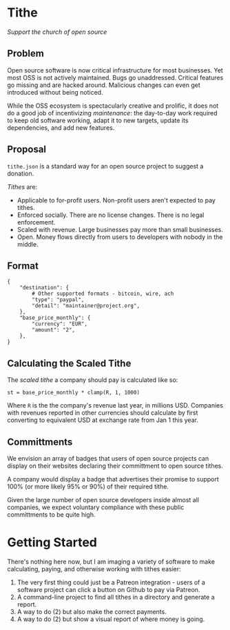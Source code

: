 # Tithe

*Support the church of open source*

## Problem

Open source software is now critical infrastructure for most businesses. Yet most OSS is not actively maintained. Bugs go unaddressed. Critical features go missing and are hacked around. Malicious changes can even get introduced without being noticed.

While the OSS ecosystem is spectacularly creative and prolific, it does not do a good job of incentivizing *maintenance*: the day-to-day work required to keep old software working, adapt it to new targets, update its dependencies, and add new features.

## Proposal

`tithe.json` is a standard way for an open source project to suggest a donation.

*Tithes* are:

* Applicable to for-profit users. Non-profit users aren't expected to pay tithes.
* Enforced socially. There are no license changes. There is no legal enforcement.
* Scaled with revenue. Large businesses pay more than small businesses.
* Open. Money flows directly from users to developers with nobody in the middle.

## Format

```
{
    "destination": {
        # Other supported formats - bitcoin, wire, ach
        "type": "paypal",
        "detail": "maintainer@project.org",
    },
    "base_price_monthly": {
        "currency": "EUR",
        "amount": "2",
    },
}
```

## Calculating the Scaled Tithe

The *scaled tithe* a company should pay is calculated like so:

```
st = base_price_monthly * clamp(R, 1, 1000)
```

Where `R` is the the company's revenue last year, in millions USD. Companies with revenues reported in other currencies should calculate by first converting to equivalent USD at exchange rate from Jan 1 this year.

## Committments

We envision an array of badges that users of open source projects can display on their websites declaring their committment to open source tithes.

A company would display a badge that advertises their promise to support 100% (or more likely 95% or 90%) of their required tithe.

Given the large number of open source developers inside almost all companies, we expect voluntary compliance with these public committments to be quite high.

# Getting Started

There's nothing here now, but I am imaging a variety of software to make calculating, paying, and otherwise working with tithes easier:

1. The very first thing could just be a Patreon integration - users of a software project can click a button on Github to pay via Patreon.
2. A command-line project to find all tithes in a directory and generate a report.
3. A way to do (2) but also make the correct payments.
4. A way to do (2) but show a visual report of where money is going.
